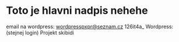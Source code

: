 # Toto je hlavni nadpis nehehe 

email na wordpress:
wordpresspxpr@seznam.cz
126it4a_
Wordpress:
(stejnej login)
Projekt
skibidi
